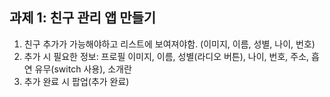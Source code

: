 ## 과제 1: 친구 관리 앱 만들기

1. 친구 추가가 가능해야하고 리스트에 보여져야함. (이미지, 이름, 성별, 나이, 번호)
2. 추가 시 필요한 정보: 프로필 이미지, 이름, 성별(라디오 버튼), 나이, 번호, 주소, 흡연 유무(switch 사용), 소개란
3. 추가 완료 시 팝업(추가 완료)
